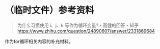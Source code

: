 # （临时文件）参考资料

> 为什么习惯使用 i、j、k 等作为循环变量? - 高健的回答 - 知乎
> https://www.zhihu.com/question/24890607/answer/2331869684

作为for循环相关内容的补充材料。
